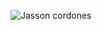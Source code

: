 ![Jasson cordones](https://avatars0.githubusercontent.com/u/4875039?s=400&u=98d1f197b9a3d81bb6314d8f0e902f3d8b6bee23&v=4)
